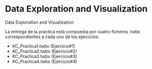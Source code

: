 # Data Exploration and Visualization
Data Exploration and Visualization

La entrega de la práctica está compuesta por cuatro ficheros .twbx correspondientes a cada uno de los ejercicios:

* KC_Practica1.twbx (Ejercicio#1)
* KC_Practica2.twbx (Ejercicio#2)
* KC_Practica3.twbx (Ejercicio#3)
* KC_Practica4.twbx (Ejercicio#4)
